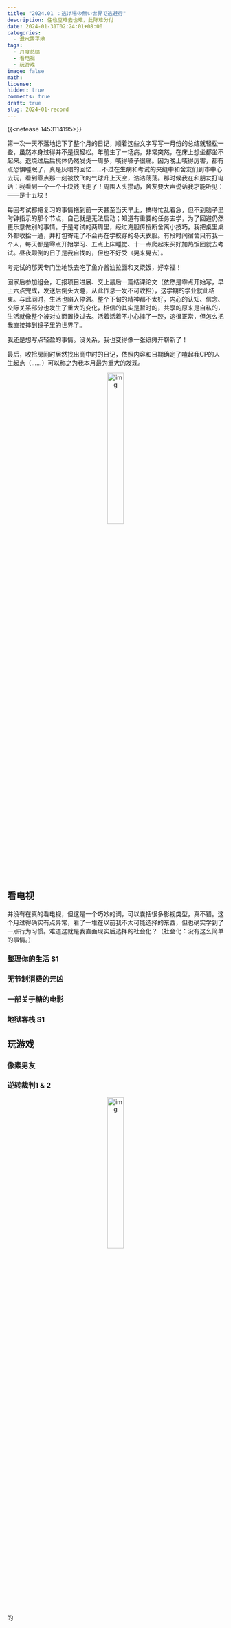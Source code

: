```yaml
---
title: "2024.01 ：逃げ場の無い世界で逃避行"
description: 住也应难去也难，此际难分付
date: 2024-01-31T02:24:01+08:00
categories: 
  - 泄水置平地
tags:
  - 月度总结
  - 看电视
  - 玩游戏
image: false
math: 
license: 
hidden: true
comments: true
draft: true
slug: 2024-01-record
---
```


{{<netease 1453114195>}}

第一次一天不落地记下了整个月的日记，顺着这些文字写写一月份的总结就轻松一些，虽然本身过得并不是很轻松。年前生了一场病，非常突然，在床上想坐都坐不起来。退烧过后扁桃体仍然发炎一周多，咳得嗓子很痛。因为晚上咳得厉害，都有点恐惧睡眠了，真是灰暗的回忆……不过在生病和考试的夹缝中和舍友们到市中心去玩，看到零点那一刻被放飞的气球升上天空，浩浩荡荡。那时候我在和朋友打电话：我看到一个一个十块钱飞走了！周围人头攒动，舍友要大声说话我才能听见：——是十五块！

每回考试都把复习的事情拖到前一天甚至当天早上，搞得忙乱着急，但不到脑子里时钟指示的那个节点，自己就是无法启动；知道有重要的任务去学，为了回避仍然更乐意做别的事情。于是考试的两周里，经过海胆传授断舍离小技巧，我把桌里桌外都收拾一通，并打包寄走了不会再在学校穿的冬天衣服。有段时间宿舍只有我一个人，每天都是零点开始学习、五点上床睡觉、十一点爬起来买好加热饭团就去考试。昼夜颠倒的日子是我自找的，但也不好受（晃来晃去）。

考完试的那天专门坐地铁去吃了鱼介酱油拉面和叉烧饭，好幸福！

回家后参加组会，汇报项目进展、交上最后一篇结课论文（依然是零点开始写，早上六点完成，发送后倒头大睡，从此作息一发不可收拾），这学期的学业就此结束。与此同时，生活也陷入停滞。整个下旬的精神都不太好，内心的认知、信念、交际关系部分也发生了重大的变化，相信的其实是暂时的，共享的原来是自私的，生活就像整个被对立面置换过去。活着活着不小心摔了一跤，这很正常，但怎么把我直接摔到镜子里的世界了。

我还是想写点轻盈的事情。没关系，我也变得像一张纸摊开崭新了！

最后，收拾房间时居然找出高中时的日记，依照内容和日期确定了嗑起我CP的人生起点（……）可以称之为我本月最为重大的发现。

<center>
    <figure>
        <img src="/img/2024-1/1.jpg" alt="img" style="width:30%;">
    </figure>
</center>

## 看电视

并没有在真的看电视，但这是一个巧妙的词，可以囊括很多影视类型，真不错。这个月过得确实有点异常，看了一堆在以前我不太可能选择的东西，但也确实学到了一点行为习惯。难道这就是我直面现实后选择的社会化？（社会化：没有这么简单的事情。）

### 整理你的生活 S1



### 无节制消费的元凶



### 一部关于糖的电影



### 地狱客栈 S1





## 玩游戏

### 像素男友 



### 逆转裁判1 & 2

<center>
    <figure>
        <img src="/img/2024-1/d1.jpg" alt="img" style="width:30%;">
    </figure>
</center>


## 

的
